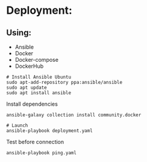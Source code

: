 # Deployment:
## Using: 
* Ansible
* Docker
* Docker-compose
* DockerHub

```shell
# Install Ansible Ubuntu
sudo apt-add-repository ppa:ansible/ansible
sudo apt update
sudo apt install ansible
```
Install dependencies 

```shell
ansible-galaxy collection install community.docker
```

```shell
# Launch
ansible-playbook deployment.yaml
```

Test before connection
```shell
ansible-playbook ping.yaml
```